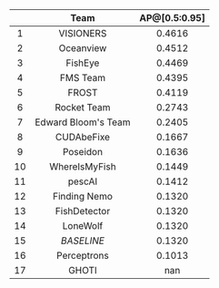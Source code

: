 || Team | AP@[0.5:0.95] |
| :---: | :---: | :---: |
| 1 | VISIONERS | 0.4616 |
| 2 | Oceanview | 0.4512 |
| 3 | FishEye | 0.4469 |
| 4 | FMS Team | 0.4395 |
| 5 | FROST | 0.4119 |
| 6 | Rocket Team | 0.2743 |
| 7 | Edward Bloom's Team | 0.2405 |
| 8 | CUDAbeFixe | 0.1667 |
| 9 | Poseidon | 0.1636 |
| 10 | WhereIsMyFish | 0.1449 |
| 11 | pescAI | 0.1412 |
| 12 | Finding Nemo | 0.1320 |
| 13 | FishDetector | 0.1320 |
| 14 | LoneWolf | 0.1320 |
| 15 | *BASELINE* | 0.1320 |
| 16 | Perceptrons | 0.1013 |
| 17 | GHOTI | nan |

